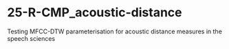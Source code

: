 # 25-R-CMP_acoustic-distance
Testing MFCC-DTW parameterisation for acoustic distance measures in the speech sciences
